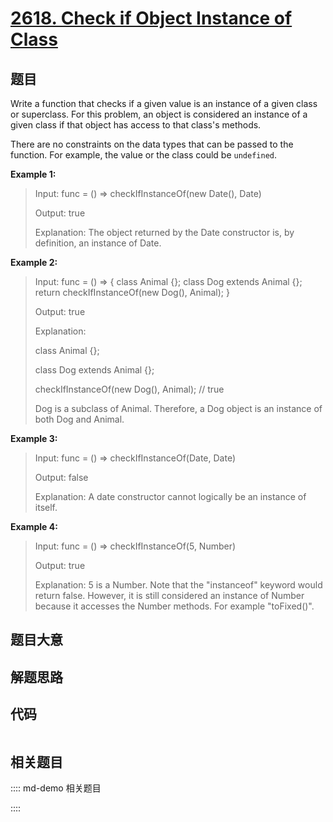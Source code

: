 # [2618. Check if Object Instance of Class](https://leetcode.com/problems/check-if-object-instance-of-class/)

## 题目

Write a function that checks if a given value is an instance of a given class
or superclass. For this problem, an object is considered an instance of a
given class if that object has access to that class's methods.

There are no constraints on the data types that can be passed to the function.
For example, the value or the class could be `undefined`.



**Example 1:**

> Input: func = () => checkIfInstanceOf(new Date(), Date)
> 
> Output: true
> 
> Explanation: The object returned by the Date constructor is, by definition, an instance of Date.

**Example 2:**

> Input: func = () => { class Animal {}; class Dog extends Animal {}; return checkIfInstanceOf(new Dog(), Animal); }
> 
> Output: true
> 
> Explanation:
> 
> class Animal {};
> 
> class Dog extends Animal {};
> 
> checkIfInstanceOf(new Dog(), Animal); // true
> 
> 
> 
> Dog is a subclass of Animal. Therefore, a Dog object is an instance of both Dog and Animal.

**Example 3:**

> Input: func = () => checkIfInstanceOf(Date, Date)
> 
> Output: false
> 
> Explanation: A date constructor cannot logically be an instance of itself.

**Example 4:**

> Input: func = () => checkIfInstanceOf(5, Number)
> 
> Output: true
> 
> Explanation: 5 is a Number. Note that the "instanceof" keyword would return false. However, it is still considered an instance of Number because it accesses the Number methods. For example "toFixed()".
> 
> 


## 题目大意

## 解题思路

## 代码

```javascript

```

## 相关题目

:::: md-demo 相关题目

::::
